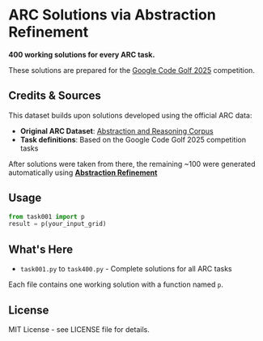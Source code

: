 # ARC Solutions via Abstraction Refinement

**400 working solutions for every ARC task.**

These solutions are prepared for the [Google Code Golf 2025](https://www.kaggle.com/competitions/google-code-golf-2025/overview) competition.

## Credits & Sources

This dataset builds upon solutions developed using the official ARC data:

- **Original ARC Dataset**: [Abstraction and Reasoning Corpus](https://www.kaggle.com/c/abstraction-and-reasoning-challenge/data)
- **Task definitions**: Based on the Google Code Golf 2025 competition tasks

After solutions were taken from there, the remaining ~100 were generated automatically using **[Abstraction Refinement](https://x.com/ccrisccris/status/1967432164024189413)**

## Usage

```python
from task001 import p
result = p(your_input_grid)
```

## What's Here

- `task001.py` to `task400.py` - Complete solutions for all ARC tasks

Each file contains one working solution with a function named `p`.

## License

MIT License - see LICENSE file for details.